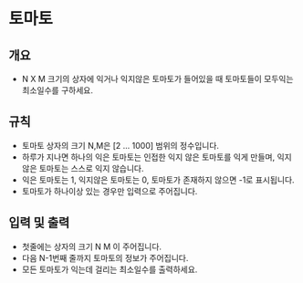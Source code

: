 토마토
===
## 개요
+ N X M 크기의 상자에 익거나 익지않은 토마토가 들어있을 때 토마토들이 모두익는 최소일수를 구하세요.
## 규칙
+ 토마토 상자의 크기 N,M은 [2 ... 1000] 범위의 정수입니다.
+ 하루가 지나면 하나의 익은 토마토는 인접한 익지 않은 토마토를 익게 만들며, 익지않은 토마토는 스스로 익지 않습니다.
+ 익은 토마토는 1, 익지않은 토마토는 0, 토마토가 존재하지 않으면 -1로 표시됩니다.
+ 토마토가 하나이상 있는 경우만 입력으로 주어집니다.
## 입력 및 출력
+ 첫줄에는 상자의 크기 N M 이 주어집니다.
+ 다음 N-1번째 줄까지 토마토의 정보가 주어집니다.
+ 모든 토마토가 익는데 걸리는 최소일수를 출력하세요.